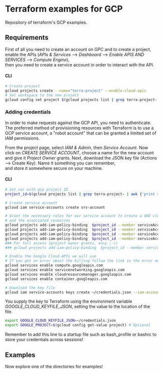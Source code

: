 # Terraform examples for GCP 
Repository of terraform's  GCP examples.

## Requirements
First of all you need to create an account on GPC and to create a project,  
enable the APIs (*APIs & Services* --> *Dashboard* --> *Enable APIS AND SERVICES* --> *Compute Engine*),  
then you need to create a service account in order to interact with the API.  
#### CLI
```bash
# Create project
gcloud projects create --name="terra-project" --enable-cloud-apis
# Set workspace to the new project
gcloud config set project $(gcloud projects list | grep terra-project- | awk {'print $1'})
```

### Adding credentials
In order to make requests against the GCP API, you need to authenticate.
The preferred method of provisioning resources with Terraform is to use a GCP service account, 
a "robot account" that can be granted a limited set of IAM permissions.

From the project page, select *IAM & Admin*, then *Service Account*.
Now click on *CREATE SERVICE ACCOUNT*, choose a name for the new account and give it *Project Owner* grants.
Next, download the JSON key file (Actions --> Create Key). Name it something you can remember,  
and store it somewhere secure on your machine.  
#### CLI
```bash
# Set var with gcp project ID
project_id=$(gcloud projects list | grep terra-project- | awk {'print $1'})

# Create service account
gcloud iam service-accounts create srv-account

# Grant the necessary roles for our service account to create a GKE cluster
# and the associated resources
gcloud projects add-iam-policy-binding  $project_id --member serviceAccount:srv-account@$project_id.iam.gserviceaccount.com --role roles/container.admin
gcloud projects add-iam-policy-binding  $project_id --member serviceAccount:srv-account@$project_id.iam.gserviceaccount.com --role roles/compute.admin
gcloud projects add-iam-policy-binding  $project_id --member serviceAccount:srv-account@$project_id.iam.gserviceaccount.com --role roles/iam.serviceAccountUser
gcloud projects add-iam-policy-binding  $project_id --member serviceAccount:srv-account@$project_id.iam.gserviceaccount.com --role roles/resourcemanager.projectIamAdmin
### For full access (project owner grants, easy ;-))
### gcloud projects add-iam-policy-binding  $project_id --member serviceAccount:srv-account@$project_id.iam.gserviceaccount.com --role roles/owner

# Enable the Google Cloud APIs we will use 
# If you get an error about the billing follow the link in the error message
gcloud services enable compute.googleapis.com
gcloud services enable servicenetworking.googleapis.com
gcloud services enable cloudresourcemanager.googleapis.com
gcloud services enable container.googleapis.com

# Download the key file
gcloud iam service-accounts keys create ~/credentials.json --iam-account=srv-account@$project_id.iam.gserviceaccount.com
```

You supply the key to Terraform using the environment variable *GOOGLE_CLOUD_KEYFILE_JSON*, 
setting the value to the location of the file.

``` bash
export GOOGLE_CLOUD_KEYFILE_JSON=~/credentials.json
export GOOGLE_PROJECT=$(gcloud config get-value project) # Optional
```
Remember to add this line to a startup file such as bash_profile or bashrc to store your credentials across sessions!

## Examples
Now explore one of the directories for examples!
